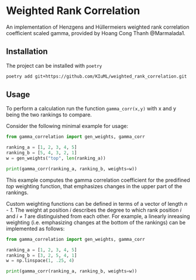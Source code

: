 # Weighted Rank Correlation
An implementation of Henzgens and Hüllermeiers weighted rank correlation coefficient scaled gamma, provided by Hoang Cong Thanh @Marmalada1. 

## Installation

The project can be installed with `poetry`

```bash
poetry add git+https://github.com/KIuML/weighted_rank_correlation.git
```

## Usage

To perform a calculation run the function ```gamma_corr(x,y)``` with x and y being the two rankings to compare.

Consider the following minimal example for usage:

```python
from gamma_correlation import gen_weights, gamma_corr

ranking_a = [1, 2, 3, 4, 5]
ranking_b = [5, 4, 3, 2, 1]
w = gen_weights("top", len(ranking_a))

print(gamma_corr(ranking_a, ranking_b, weights=w))
```

This example computes the gamma correlation coefficient for the predifined _top_ weighting function, that emphasizes changes in the upper part of the rankings. 

Custom weighting functions can be defined in terms of a vector of length _n - 1_. The weight at position _i_ describes the degree to which rank position _i_ and _i + 1_ are distinguished from each other. For example, a linearly inreasing weighting (i.e. emphasizing changes at the bottom of the rankings) can be implemented as follows:

```python
from gamma_correlation import gen_weights, gamma_corr

ranking_a = [1, 2, 3, 4, 5]
ranking_b = [3, 2, 5, 4, 1]
w = np.linspace(1, .25, 4)

print(gamma_corr(ranking_a, ranking_b, weights=w))
```
